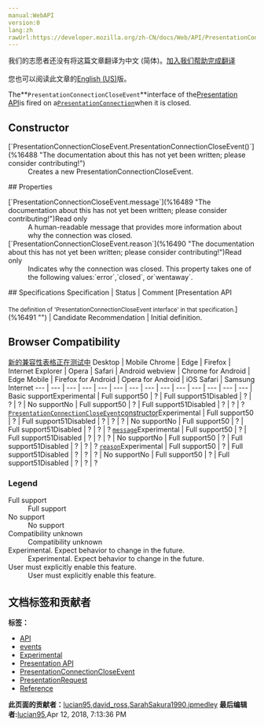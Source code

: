```yaml
---
manual:WebAPI
version:0
lang:zh
rawUrl:https://developer.mozilla.org/zh-CN/docs/Web/API/PresentationConnectionCloseEvent
---
```




<bdi>我们的志愿者还没有将这篇文章翻译为<bdi>中文 (简体)</bdi>。[加入我们帮助完成翻译](%16486 "")<br></br>您也可以阅读此文章的[English (US)](%16452 "")版。</bdi>






The**`PresentationConnectionCloseEvent`**interface of the[Presentation API](%16487 "")is fired on a[`PresentationConnection`](%16437 "The PresentationConnection interface of the Presentation API provides methods and properties for managing a single presentation. Each presentation connection is represented by a PresentationConnection object. Both the controlling user agent and receiving user agent MUST implement PresentationConnection.")when it is closed.


## Constructor<a name="Constructor"></a>
<dl><dt>[`PresentationConnectionCloseEvent.PresentationConnectionCloseEvent()`](%16488 "The documentation about this has not yet been written; please consider contributing!")</dt><dd>Creates a new PresentationConnectionCloseEvent.</dd></dl>
## Properties<a name="Properties"></a>
<dl><dt>[`PresentationConnectionCloseEvent.message`](%16489 "The documentation about this has not yet been written; please consider contributing!")Read only</dt><dd>A human-readable message that provides more information about why the connection was closed.</dd><dt>[`PresentationConnectionCloseEvent.reason`](%16490 "The documentation about this has not yet been written; please consider contributing!")Read only</dt><dd>Indicates why the connection was closed. This property takes one of the following values:`error`,`closed`, or`wentaway`.</dd></dl>
## Specifications<a name="Specifications"></a>
Specification | Status | Comment 
[Presentation API<br></br><small>The definition of &#39;PresentationConnectionCloseEvent interface&#39; in that specification.</small>](%16491 "") | Candidate Recommendation | Initial definition. 


## Browser Compatibility<a name="Browser_Compatibility"></a>
[新的兼容性表格正在测试中<i></i>](%3360 "")
<abbr>Desktop<i></i></abbr> | <abbr>Mobile<i></i></abbr> 
<abbr>Chrome<i></i></abbr> | <abbr>Edge<i></i></abbr> | <abbr>Firefox<i></i></abbr> | <abbr>Internet Explorer<i></i></abbr> | <abbr>Opera<i></i></abbr> | <abbr>Safari<i></i></abbr> | <abbr>Android webview<i></i></abbr> | <abbr>Chrome for Android<i></i></abbr> | <abbr>Edge Mobile<i></i></abbr> | <abbr>Firefox for Android<i></i></abbr> | <abbr>Opera for Android<i></i></abbr> | <abbr>iOS Safari<i></i></abbr> | <abbr>Samsung Internet<i></i></abbr> 
 ---  |  ---  |  ---  |  ---  |  ---  |  ---  |  ---  |  ---  |  ---  |  ---  |  ---  |  ---  |  ---  |  ---  | 
Basic support<abbr>Experimental<i></i></abbr> | <abbr>Full support</abbr>50 | <abbr>?</abbr> | <abbr>Full support</abbr>51<abbr>Disabled<i></i></abbr> | <abbr>?</abbr> | <abbr>?</abbr> | <abbr>?</abbr> | <abbr>No support</abbr>No | <abbr>Full support</abbr>50 | <abbr>?</abbr> | <abbr>Full support</abbr>51<abbr>Disabled<i></i></abbr> | <abbr>?</abbr> | <abbr>?</abbr> | <abbr>?</abbr> 
[`PresentationConnectionCloseEvent`constructor](%16492 "")<abbr>Experimental<i></i></abbr> | <abbr>Full support</abbr>50 | <abbr>?</abbr> | <abbr>Full support</abbr>51<abbr>Disabled<i></i></abbr> | <abbr>?</abbr> | <abbr>?</abbr> | <abbr>?</abbr> | <abbr>No support</abbr>No | <abbr>Full support</abbr>50 | <abbr>?</abbr> | <abbr>Full support</abbr>51<abbr>Disabled<i></i></abbr> | <abbr>?</abbr> | <abbr>?</abbr> | <abbr>?</abbr> 
[`message`](%16493 "")<abbr>Experimental<i></i></abbr> | <abbr>Full support</abbr>50 | <abbr>?</abbr> | <abbr>Full support</abbr>51<abbr>Disabled<i></i></abbr> | <abbr>?</abbr> | <abbr>?</abbr> | <abbr>?</abbr> | <abbr>No support</abbr>No | <abbr>Full support</abbr>50 | <abbr>?</abbr> | <abbr>Full support</abbr>51<abbr>Disabled<i></i></abbr> | <abbr>?</abbr> | <abbr>?</abbr> | <abbr>?</abbr> 
[`reason`](%16494 "")<abbr>Experimental<i></i></abbr> | <abbr>Full support</abbr>50 | <abbr>?</abbr> | <abbr>Full support</abbr>51<abbr>Disabled<i></i></abbr> | <abbr>?</abbr> | <abbr>?</abbr> | <abbr>?</abbr> | <abbr>No support</abbr>No | <abbr>Full support</abbr>50 | <abbr>?</abbr> | <abbr>Full support</abbr>51<abbr>Disabled<i></i></abbr> | <abbr>?</abbr> | <abbr>?</abbr> | <abbr>?</abbr> 


### Legend<a name="Legend"></a>
<dl><dt><abbr>Full support</abbr></dt><dd>Full support</dd><dt><abbr>No support</abbr></dt><dd>No support</dd><dt><abbr>Compatibility unknown</abbr></dt><dd>Compatibility unknown</dd><dt><abbr>Experimental. Expect behavior to change in the future.<i></i></abbr></dt><dd>Experimental. Expect behavior to change in the future.</dd><dt><abbr>User must explicitly enable this feature.<i></i></abbr></dt><dd>User must explicitly enable this feature.</dd></dl>



## 文档标签和贡献者
**标签：**
* [API](%50 "")
* [events](%3596 "")
* [Experimental](%3379 "")
* [Presentation API](%16419 "")
* [PresentationConnectionCloseEvent](%16495 "")
* [PresentationRequest](%16485 "")
* [Reference](%3381 "")

**此页面的贡献者：**[lucian95](%5059 ""),[david_ross](%3412 ""),[SarahSakura1990](%16496 ""),[jpmedley](%3413 "")
**最后编辑者:**[lucian95](%5059 ""),<time>Apr 12, 2018, 7:13:36 PM</time>


